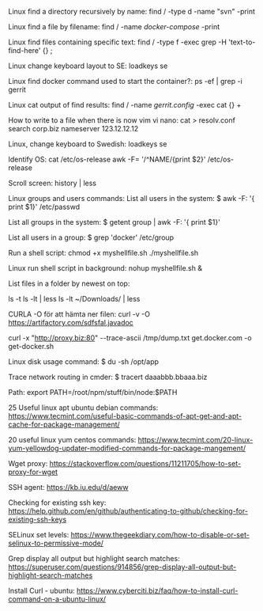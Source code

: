 Linux find a directory recursively by name: 
find / -type d -name "svn" -print 

Linux find a file by filename:
find / -name *docker-compose* -print

Linux find files containing specific text: 
find / -type f -exec grep -H 'text-to-find-here' {} \;

Linux change keyboard layout to SE:
loadkeys se

Linux find docker command used to start the container?:
ps -ef | grep -i gerrit

Linux cat output of find results: 
find / -name *gerrit.config* -exec cat {} +

How to write to a file when there is now vim vi nano: 
cat > resolv.conf
search corp.biz
nameserver 123.12.12.12

Linux, change keyboard to Swedish:
loadkeys se

Identify OS: 
cat /etc/os-release
awk -F= '/^NAME/{print $2}' /etc/os-release

Scroll screen: 
history | less


Linux groups and users commands: 
List all users in the system: 
$ awk -F: '{ print $1}' /etc/passwd

List all groups in the system: 
$ getent group | awk -F: '{ print $1}'

List all users in a group: 
$ grep 'docker' /etc/group


Run a shell script: 
chmod +x myshellfile.sh
./myshellfile.sh

Linux run shell script in background: 
nohup myshellfile.sh &


List files in a folder by newest on top: 

ls -t
ls -lt | less
ls -lt ~/Downloads/ | less

CURLA -O för att hämta ner filen:
curl -v -O https://artifactory.com/sdfsfal.javadoc

curl -x "http://proxy.biz:80" --trace-ascii /tmp/dump.txt get.docker.com -o get-docker.sh 


Linux disk usage command: 
$ du -sh /opt/app


Trace network routing in cmder: 
$ tracert daaabbb.bbaaa.biz

Path: 
export PATH=/root/npm/stuff/bin/node:$PATH


25 Useful linux apt ubuntu debian commands: 
https://www.tecmint.com/useful-basic-commands-of-apt-get-and-apt-cache-for-package-management/

20 useful linux yum centos commands: 
https://www.tecmint.com/20-linux-yum-yellowdog-updater-modified-commands-for-package-mangement/

Wget proxy: 
https://stackoverflow.com/questions/11211705/how-to-set-proxy-for-wget

SSH agent: 
https://kb.iu.edu/d/aeww

Checking for existing ssh key: 
https://help.github.com/en/github/authenticating-to-github/checking-for-existing-ssh-keys

SELinux set levels:
https://www.thegeekdiary.com/how-to-disable-or-set-selinux-to-permissive-mode/

Grep display all output but highlight search matches: 
https://superuser.com/questions/914856/grep-display-all-output-but-highlight-search-matches

Install Curl - ubuntu: 
https://www.cyberciti.biz/faq/how-to-install-curl-command-on-a-ubuntu-linux/
